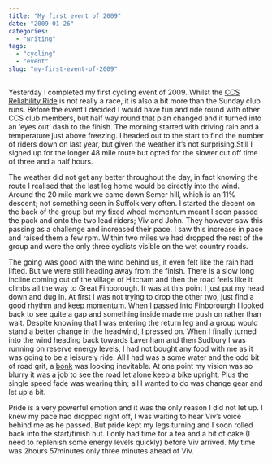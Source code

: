 ```yaml
---
title: "My first event of 2009"
date: "2009-01-26"
categories:
  - "writing"
tags:
  - "cycling"
  - "event"
slug: "my-first-event-of-2009"
---
```


Yesterday I completed my first cycling event of 2009. Whilst the [CCS Reliability Ride](https://cycleclubsudbury.com/events/reliability) is not really a race, it is also a bit more than the Sunday club runs.
Before the event I decided I would have fun and ride round with other CCS club members, but half way round that plan changed and it turned into an ‘eyes out’ dash to the finish. The morning started with driving rain and a temperature just above freezing. I headed out to the start to find the number of riders down on last year, but given the weather it’s not surprising.Still I signed up for the longer 48 mile route but opted for the slower cut off time of three and a half hours.

The weather did not get any better throughout the day, in fact knowing the route I realised that the last leg home would be directly into the wind. Around the 20 mile mark we came down Semer hill, which is an 11% descent; not something seen in Suffolk very often. I started the decent on the back of the group but my fixed wheel momentum meant I soon passed the pack and onto the two lead riders; Viv and John. They however saw this passing as a challenge and increased their pace. I saw this increase in pace and raised them a few rpm. Within two miles we had dropped the rest of the group and were the only three cyclists visible on the wet country roads.

The going was good with the wind behind us, it even felt like the rain had lifted. But we were still heading away from the finish. There is a slow long incline coming out of the village of Hitcham and then the road feels like it climbs all the way to Great Finborough. It was at this point I just put my head down and dug in. At first I was not trying to drop the other two, just find a good rhythm and keep momentum. When I passed into Finborourgh I looked back to see quite a gap and something inside made me push on rather than wait. Despite knowing that I was entering the return leg and a group would stand a better change in the headwind, I pressed on. When I finally turned into the wind heading back towards Lavenham and then Sudbury I was running on reserve energy levels, I had not bought any food with me as it was going to be a leisurely ride. All I had was a some water and the odd bit of road grit, a [bonk](https://adamchamberlin.info/2006/01/my-first-bonk/) was looking inevitable. At one point my vision was so blurry it was a job to see the road let alone keep a bike upright. Plus the single speed fade was wearing thin; all I wanted to do was change gear and let up a bit.

Pride is a very powerful emotion and it was the only reason I did not let up. I knew my pace had dropped right off, I was waiting to hear Viv’s voice behind me as he passed. But pride kept my legs turning and I soon rolled back into the start/finish hut. I only had time for a tea and a bit of cake (I need to replenish some energy levels quickly) before Viv arrived. My time was 2hours 57minutes only three minutes ahead of Viv.
